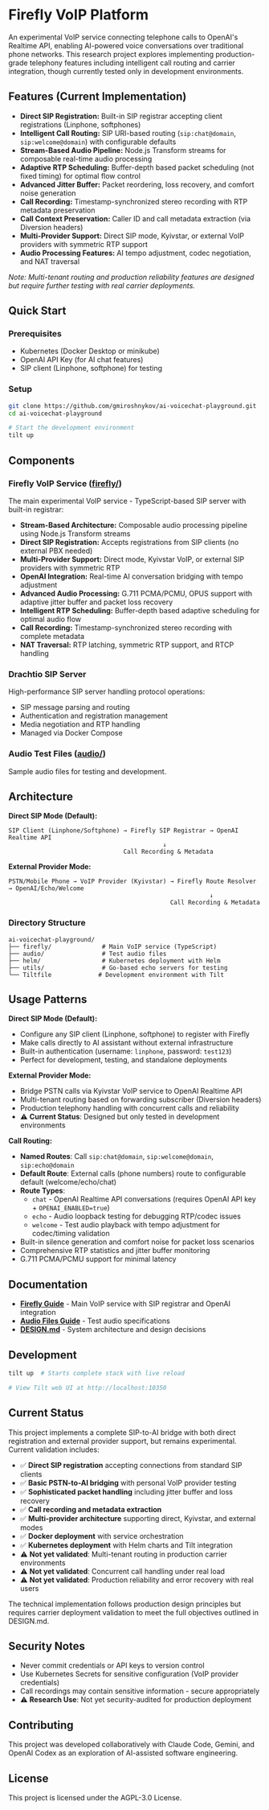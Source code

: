 # Firefly VoIP Platform

An experimental VoIP service connecting telephone calls to OpenAI's Realtime API, enabling AI-powered voice conversations over traditional phone networks. This research project explores implementing production-grade telephony features including intelligent call routing and carrier integration, though currently tested only in development environments.

## Features (Current Implementation)

- **Direct SIP Registration:** Built-in SIP registrar accepting client registrations (Linphone, softphones)
- **Intelligent Call Routing:** SIP URI-based routing (`sip:chat@domain`, `sip:welcome@domain`) with configurable defaults
- **Stream-Based Audio Pipeline:** Node.js Transform streams for composable real-time audio processing
- **Adaptive RTP Scheduling:** Buffer-depth based packet scheduling (not fixed timing) for optimal flow control
- **Advanced Jitter Buffer:** Packet reordering, loss recovery, and comfort noise generation
- **Call Recording:** Timestamp-synchronized stereo recording with RTP metadata preservation
- **Call Context Preservation:** Caller ID and call metadata extraction (via Diversion headers)
- **Multi-Provider Support:** Direct SIP mode, Kyivstar, or external VoIP providers with symmetric RTP support
- **Audio Processing Features:** AI tempo adjustment, codec negotiation, and NAT traversal

*Note: Multi-tenant routing and production reliability features are designed but require further testing with real carrier deployments.*

## Quick Start

### Prerequisites

- Kubernetes (Docker Desktop or minikube)
- OpenAI API Key (for AI chat features)
- SIP client (Linphone, softphone) for testing

### Setup

```bash
git clone https://github.com/gmiroshnykov/ai-voicechat-playground.git
cd ai-voicechat-playground

# Start the development environment
tilt up
```

## Components

### Firefly VoIP Service ([firefly/](firefly/))
The main experimental VoIP service - TypeScript-based SIP server with built-in registrar:
- **Stream-Based Architecture:** Composable audio processing pipeline using Node.js Transform streams
- **Direct SIP Registration:** Accepts registrations from SIP clients (no external PBX needed)
- **Multi-Provider Support:** Direct mode, Kyivstar VoIP, or external SIP providers with symmetric RTP
- **OpenAI Integration:** Real-time AI conversation bridging with tempo adjustment
- **Advanced Audio Processing:** G.711 PCMA/PCMU, OPUS support with adaptive jitter buffer and packet loss recovery
- **Intelligent RTP Scheduling:** Buffer-depth based adaptive scheduling for optimal audio flow
- **Call Recording:** Timestamp-synchronized stereo recording with complete metadata
- **NAT Traversal:** RTP latching, symmetric RTP support, and RTCP handling

### Drachtio SIP Server
High-performance SIP server handling protocol operations:
- SIP message parsing and routing
- Authentication and registration management  
- Media negotiation and RTP handling
- Managed via Docker Compose

### Audio Test Files ([audio/](audio/))
Sample audio files for testing and development.

## Architecture

**Direct SIP Mode (Default):**
```
SIP Client (Linphone/Softphone) → Firefly SIP Registrar → OpenAI Realtime API
                                           ↓
                                Call Recording & Metadata
```

**External Provider Mode:**
```
PSTN/Mobile Phone → VoIP Provider (Kyivstar) → Firefly Route Resolver → OpenAI/Echo/Welcome
                                                        ↓
                                             Call Recording & Metadata
```

### Directory Structure
```
ai-voicechat-playground/
├── firefly/              # Main VoIP service (TypeScript)
├── audio/                # Test audio files
├── helm/                 # Kubernetes deployment with Helm
├── utils/                # Go-based echo servers for testing
└── Tiltfile             # Development environment with Tilt
```

## Usage Patterns

**Direct SIP Mode (Default):**
- Configure any SIP client (Linphone, softphone) to register with Firefly
- Make calls directly to AI assistant without external infrastructure
- Built-in authentication (username: `linphone`, password: `test123`)
- Perfect for development, testing, and standalone deployments

**External Provider Mode:**
- Bridge PSTN calls via Kyivstar VoIP service to OpenAI Realtime API
- Multi-tenant routing based on forwarding subscriber (Diversion headers)
- Production telephony handling with concurrent calls and reliability
- ⚠️ **Current Status**: Designed but only tested in development environments

**Call Routing:**
- **Named Routes**: Call `sip:chat@domain`, `sip:welcome@domain`, `sip:echo@domain`
- **Default Route**: External calls (phone numbers) route to configurable default (welcome/echo/chat)  
- **Route Types**:
  - `chat` - OpenAI Realtime API conversations (requires OpenAI API key + `OPENAI_ENABLED=true`)
  - `echo` - Audio loopback testing for debugging RTP/codec issues
  - `welcome` - Test audio playback with tempo adjustment for codec/timing validation
- Built-in silence generation and comfort noise for packet loss scenarios
- Comprehensive RTP statistics and jitter buffer monitoring  
- G.711 PCMA/PCMU support for minimal latency

## Documentation

- **[Firefly Guide](firefly/README.md)** - Main VoIP service with SIP registrar and OpenAI integration
- **[Audio Files Guide](audio/README.md)** - Test audio specifications
- **[DESIGN.md](DESIGN.md)** - System architecture and design decisions

## Development

```bash
tilt up  # Starts complete stack with live reload

# View Tilt web UI at http://localhost:10350
```

## Current Status

This project implements a complete SIP-to-AI bridge with both direct registration and external provider support, but remains experimental. Current validation includes:

- ✅ **Direct SIP registration** accepting connections from standard SIP clients
- ✅ **Basic PSTN-to-AI bridging** with personal VoIP provider testing
- ✅ **Sophisticated packet handling** including jitter buffer and loss recovery
- ✅ **Call recording and metadata extraction** 
- ✅ **Multi-provider architecture** supporting direct, Kyivstar, and external modes
- ✅ **Docker deployment** with service orchestration
- ✅ **Kubernetes deployment** with Helm charts and Tilt integration
- ⚠️ **Not yet validated**: Multi-tenant routing in production carrier environments
- ⚠️ **Not yet validated**: Concurrent call handling under real load
- ⚠️ **Not yet validated**: Production reliability and error recovery with real users

The technical implementation follows production design principles but requires carrier deployment validation to meet the full objectives outlined in DESIGN.md.

## Security Notes

- Never commit credentials or API keys to version control
- Use Kubernetes Secrets for sensitive configuration (VoIP provider credentials)
- Call recordings may contain sensitive information - secure appropriately
- ⚠️ **Research Use**: Not yet security-audited for production deployment

## Contributing

This project was developed collaboratively with Claude Code, Gemini, and OpenAI Codex as an exploration of AI-assisted software engineering.

## License

This project is licensed under the AGPL-3.0 License.

